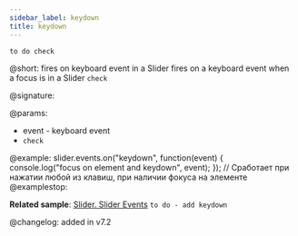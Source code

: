 ```yaml
---
sidebar_label: keydown 
title: keydown 
---     
```


`to do check`

@short: fires on keyboard event in a Slider
fires on a keyboard event when a focus is in a Slider `check`

@signature: 

@params: 
- event - keyboard event 
- `check` 

@example:
slider.events.on("keydown", function(event) {
    console.log("focus on element and keydown", event); 
});
// Сработает при нажатии любой из клавиш, при наличии фокуса на элементе
@examplestop:

**Related sample**: [Slider. Slider Events](https://snippet.dhtmlx.com/sc7ov54z) `to do - add keydown`

@changelog: added in v7.2
